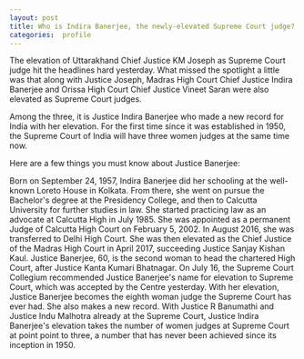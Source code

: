 ```yaml
---
layout: post
title: Who is Indira Banerjee, the newly-elevated Supreme Court judge?
categories:  profile
---
```


The elevation of Uttarakhand Chief Justice KM Joseph as Supreme Court judge hit the headlines hard yesterday. What missed the spotlight a little was that along with Justice Joseph, Madras High Court Chief Justice Indira Banerjee and Orissa High Court Chief Justice Vineet Saran were also elevated as Supreme Court judges.

Among the three, it is Justice Indira Banerjee who made a new record for India with her elevation. For the first time since it was established in 1950, the Supreme Court of India will have three women judges at the same time now.

Here are a few things you must know about Justice Banerjee:

Born on September 24, 1957, Indira Banerjee did her schooling at the well-known Loreto House in Kolkata. From there, she went on pursue the Bachelor's degree at the Presidency College, and then to Calcutta University for further studies in law.
She started practicing law as an advocate at Calcutta High in July
1985.
She was appointed as a permanent Judge of Calcutta High Court on February 5, 2002.
In August 2016, she was transferred to Delhi High Court.
She was then elevated as the Chief Justice of the Madras High Court in April 2017, succeeding Justice Sanjay Kishan Kaul.
Justice Banerjee, 60, is the second woman to head the chartered High Court, after Justice Kanta Kumari Bhatnagar.
On July 16, the Supreme Court Collegium recommended Justice Banerjee's name for elevation to Supreme Court, which was accepted by the Centre yesterday.
With her elevation, Justice Banerjee becomes the eighth woman judge the Supreme Court has ever had.
She also makes a new record. With Justice R Banumathi and Justice Indu Malhotra already at the Supreme Court, Justice Indira Banerjee's elevation takes the number of women judges at Supreme Court at point point to three, a number that has never been achieved since its inception in 1950.


<amp-img width="600" height="300" layout="responsive" src="{{ site.baseurl }}/images/indira.jpg"></amp-img>

